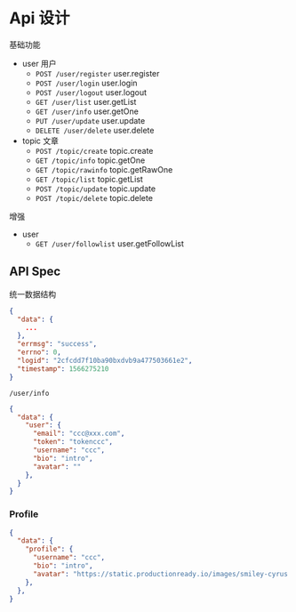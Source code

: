 # Api 设计

基础功能

- user 用户
  - `POST /user/register`   user.register
  - `POST /user/login`      user.login
  - `POST /user/logout`     user.logout
  - `GET /user/list`        user.getList
  - `GET /user/info`        user.getOne
  - `PUT /user/update`      user.update
  - `DELETE /user/delete`   user.delete
- topic 文章
  - `POST /topic/create`    topic.create
  - `GET /topic/info`       topic.getOne
  - `GET /topic/rawinfo`    topic.getRawOne
  - `GET /topic/list`       topic.getList
  - `POST /topic/update`    topic.update
  - `POST /topic/delete`    topic.delete

增强

- user
  - `GET /user/followlist` user.getFollowList

## API Spec

统一数据结构

```json
{
  "data": {
    ...
  },
  "errmsg": "success",
  "errno": 0,
  "logid": "2cfcdd7f10ba90bxdvb9a477503661e2",
  "timestamp": 1566275210
}
```

`/user/info`

```json
{
  "data": {
    "user": {
      "email": "ccc@xxx.com",
      "token": "tokenccc",
      "username": "ccc",
      "bio": "intro",
      "avatar": ""
    },
  }
}
```

### Profile

```json
{
  "data": {
    "profile": {
      "username": "ccc",
      "bio": "intro",
      "avatar": "https://static.productionready.io/images/smiley-cyrus.jpg"
    },
  },
}
```
